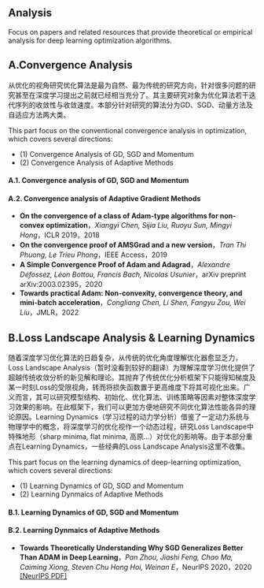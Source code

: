 ## Analysis
Focus on papers and related resources that provide theoretical or empirical analysis for deep learning optimization algorithms.

## A.Convergence Analysis
从优化的视角研究优化算法是最为自然、最为传统的研究方向，针对很多问题的研究甚至在深度学习提出之前就已经相当充分了。其主要研究对象为优化算法若干迭代序列的收敛性与收敛速度。本部分针对研究的算法分为GD、SGD、动量方法及自适应方法两大类。

This part focus on the conventional convergence analysis in optimization, which covers several directions:
* (1) Convergence Analysis of GD, SGD and Momentum
* (2) Convergence Analysis of Adaptive Methods

#### A.1. Convergence analysis of GD, SGD and Momentum

#### A.2. Convergence analysis of Adaptive Gradient Methods
* **On the convergence of a class of Adam-type algorithms for non-convex optimization**，*Xiangyi Chen, Sijia Liu, Ruoyu Sun, Mingyi Hong*，ICLR 2019，2018
* **On the convergence proof of AMSGrad and a new version**，*Tran Thi Phuong,  Le Trieu Phong*，IEEE Access，2019
* **A Simple Convergence Proof of Adam and Adagrad**，*Alexandre Défossez, Léon Bottou, Francis Bach, Nicolas Usunier*，arXiv preprint arXiv:2003.02395，2020
* **Towards practical Adam: Non-convexity, convergence theory, and mini-batch acceleration**，*Congliang Chen, Li Shen, Fangyu Zou, Wei Liu*，JMLR，2022

## B.Loss Landscape Analysis & Learning Dynamics
随着深度学习优化算法的日趋复杂，从传统的优化角度理解优化器愈显乏力，Loss Landscape Analysis（暂时没看到较好的翻译）为理解深度学习优化提供了超越传统收敛分析的新见解和理论。其抛弃了传统优化分析框架下只能得知梯度及某一时刻Loss的受限视角，转而将损失函数置于更高维度下将其可视化出来。广义而言，其可以研究模型结构、初始化、优化算法、训练策略等因素对整体深度学习效果的影响。在此框架下，我们可以更加方便地研究不同优化算法性能各异的理论原因。Learning Dynamics（学习过程的动力学分析）借鉴了一定动力系统与物理学中的概念，将深度学习的优化视作一个动态过程，研究Loss Landscape中特殊地形（sharp minima, flat minima, 高原...）对优化的影响等。由于本部分重点在Learning Dynamics，一些经典的Loss Landscape Analysis这里不收集。

This part focus on the learning dynamics of deep-learning optimization, which covers several directions:

* (1) Learning Dynamics of GD, SGD and Momentum
* (2) Learning Dynmaics of Adaptive Methods

#### B.1. Learning Dynamics of GD, SGD and Momentum

#### B.2. Learning Dynmaics of Adaptive Methods
* **Towards Theoretically Understanding Why SGD Generalizes Better Than ADAM in Deep Learning**，*Pan Zhou, Jiashi Feng, Chao Ma, Caiming Xiong, Steven Chu Hong Hoi, Weinan E*，NeurIPS 2020，2020  [[NeurIPS PDF]](https://proceedings.neurips.cc/paper/2020/file/f3f27a324736617f20abbf2ffd806f6d-Paper.pdf)

